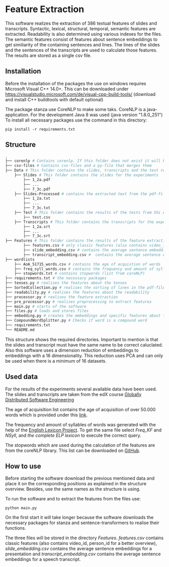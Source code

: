 # Feature Extraction
This software realizes the extraction of 386 textual features of slides and transcripts. Syntactic, lexical, structural, temporal, semantic features are extracted. Readability is also determined using various indexes for the files. The semantic features consist of features about sentence embeddings to get similiarity of the containing sentences and lines. The lines of the slides and the sentences of the transcripts are used to calculate those features.
The results are stored as a single csv file.
## Installation
Before the installation of the packages the use on windows requires Microsoft Visual C++ 14.0+.
This can be downloaded under https://visualstudio.microsoft.com/de/visual-cpp-build-tools/ (download and install C++ buildtools with default optional)

The package stanza use CoreNLP to make some taks. CoreNLP is a java-application. For the development Java 8 was used (java version "1.8.0_251")
To install all necessary packages use the command in this directory:
```
pip install -r requirements.txt
```

## Structure
```bash
.
├── corenlp # Contains corenlp. If this folder does not exist it will be automatically downloaded
├── csv-files # Contains csv-files and a py-file that merges them
├── Data # This folder contains the slides, transcripts and the test results
    ├── Slides # This folder contains the slides for the experiments
		├── 1_2a.pdf
		├── ...
		├── 7_3c.pdf
	├── Slides-Processed # contains the extracted text from the pdf-files in reading direction as txt-file
		├── 1_2a.txt
		├── ...
		├── 7_3c.txt	
    ├── Test # This folder contains the results of the tests from Shi et al.
		├──	test.csv
    ├── Transcripts # This folder contains the transcripts for the experiments
		├── 1_2a.srt
		├── ...
		├── 7_3c.srt
├── Features # This folder contains the results of the feature extraction
		├── features.csv # only classic features (also contains video_id, person_id for a better overview)
		├── slide_embedding.csv # contains the average sentence embeddings for a presentation
		├── transcript_embedding.csv #	contains the average sentence embeddings for a speech transcript
├── wordlists
	├── AoA_51715_words.csv # contains the age of acquistion of words
	├── freq_syll_words.csv # contains the frequency and amount of syllables of words
	├── stopwords.txt # contains stopwords (list from coreNLP)
├── requirements.txt # the necessary packages
├── tenses.py # realises the features about the tenses
├── SortedCollection.py # realises the sorting of lines in the pdf-files
├── readability.py # realises the features about the readability
├── processor.py # realises the feature extraction
├── pre_processor.py # realises preprocessing to extract features
├── main.py # starts of the software
├── files.py # loads and stores files
├── embedding.py # creates the embeddings and specific features about them
├── CompoundWordSplitter.py # Checks if word is a compound word
├── requirements.txt
└── README.md

```
This structure shows the required directories.
Important to mention is that the slides and transcript must have the same name to be correct caluclated. Also this software uses a dimension reduction of embeddings to embeddings with a 16 dimensionality. This reduction uses PCA and can only be used when there is a minimum of 16 datasets.
## Used data
For the results of the experiments several available data have been used.
The slides and transcripts are taken from the edX course [Globally Distributed Software Engineering](https://learning.edx.org/course/course-v1:DelftX+GSE101x+1T2018/home)

The age of acquisition list contains the age of acquisition of over 50.000 words which is provided under this [link](http://crr.ugent.be/archives/806).

The frequency and amount of syllables of words was generated with the help of the [English Lexicon Project](https://elexicon.wustl.edu/query13/query13.html). To get the same file select *Freq_KF* and *NSyll*, and *the complete ELP lexicon* to execute the correct query.  

The stopwords which are used during the calculation of the features are from the coreNLP library. This list can be downloaded on [GitHub](https://github.com/stanfordnlp/CoreNLP/blob/main/data/edu/stanford/nlp/patterns/surface/stopwords.txt).
## How to use
Before starting the software download the previous mentioned data and place it on the corresponding positions as explained in the structure overview. Besides, use the same names as the structure is using.

To run the software and to extract the features from the files use:
```
python main.py
```
On the first start it will take longer because the software downloads the necessary packages for stanza and sentence-transformers to realise their functions.

The three files will be stored in the directory *Features*. *features.csv* contains classic features (also contains video_id, person_id for a better overview), *slide_embedding.csv* contains the average sentence embeddings for a presentation and *transcript_embedding.csv* contains the average sentence embeddings for a speech transcript.

